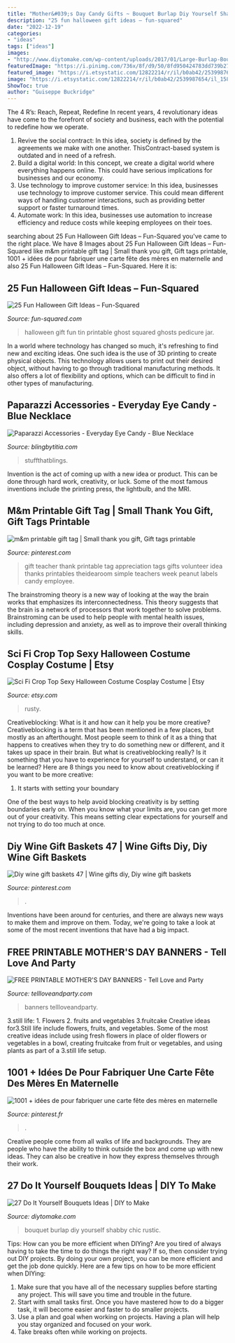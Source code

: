 ```yaml
---
title: "Mother&#039;s Day Candy Gifts ~ Bouquet Burlap Diy Yourself Shabby Chic Rustic"
description: "25 fun halloween gift ideas – fun-squared"
date: "2022-12-19"
categories:
- "ideas"
tags: ["ideas"]
images:
- "http://www.diytomake.com/wp-content/uploads/2017/01/Large-Burlap-Bouquet.jpg"
featuredImage: "https://i.pinimg.com/736x/8f/d9/50/8fd950424783dd739b2785d581ab2264.jpg"
featured_image: "https://i.etsystatic.com/12822214/r/il/b0ab42/2539987654/il_1588xN.2539987654_h6xb.jpg"
image: "https://i.etsystatic.com/12822214/r/il/b0ab42/2539987654/il_1588xN.2539987654_h6xb.jpg"
ShowToc: true
author: "Guiseppe Buckridge"
---
```



The 4 R’s: Reach, Repeat, Redefine
In recent years, 4 revolutionary ideas have come to the forefront of society and business, each with the potential to redefine how we operate.
1. Revive the social contract: In this idea, society is defined by the agreements we make with one another. ThisContract-based system is outdated and in need of a refresh.
2. Build a digital world: In this concept, we create a digital world where everything happens online. This could have serious implications for businesses and our economy.
3. Use technology to improve customer service: In this idea, businesses use technology to improve customer service. This could mean different ways of handling customer interactions, such as providing better support or faster turnaround times. 
4. Automate work: In this idea, businesses use automation to increase efficiency and reduce costs while keeping employees on their toes.

	

		
searching about 25 Fun Halloween Gift Ideas – Fun-Squared you've came to the right place. We have 8 Images about 25 Fun Halloween Gift Ideas – Fun-Squared like m&amp;m printable gift tag | Small thank you gift, Gift tags printable, 1001 + idées de pour fabriquer une carte fête des mères en maternelle and also 25 Fun Halloween Gift Ideas – Fun-Squared. Here it is:
		
    
## 25 Fun Halloween Gift Ideas – Fun-Squared

<img loading=lazy src="http://fun-squared.com/wp-content/uploads/2016/09/Tin-Can-Ghost-with-Free-Printable-gingersnapcrafts-halloween.png" onerror="this.onerror=null;this.src='https://tse1.mm.bing.net/th?id=OIP.Ems_i3I3fA5Lr85oRAildwHaLH&amp;pid=15.1';" alt="25 Fun Halloween Gift Ideas – Fun-Squared">

_Source: fun-squared.com_

>halloween gift fun tin printable ghost squared ghosts pedicure jar. 

	

In a world where technology has changed so much, it's refreshing to find new and exciting ideas. One such idea is the use of 3D printing to create physical objects. This technology allows users to print out their desired object, without having to go through traditional manufacturing methods. It also offers a lot of flexibility and options, which can be difficult to find in other types of manufacturing.

    
## Paparazzi Accessories - Everyday Eye Candy - Blue Necklace

<img loading=lazy src="https://cdn.shopify.com/s/files/1/0212/6607/1652/products/43054_2Image2-Blue-18-813_1_1024x1024@2x.jpg?v=1570158831" onerror="this.onerror=null;this.src='https://tse2.mm.bing.net/th?id=OIP.wvj0IqKeUX_x_tW1bqTMmwHaLH&amp;pid=15.1';" alt="Paparazzi Accessories - Everyday Eye Candy - Blue Necklace">

_Source: blingbytitia.com_

>stuffthatblings. 

	

Invention is the act of coming up with a new idea or product. This can be done through hard work, creativity, or luck. Some of the most famous inventions include the printing press, the lightbulb, and the MRI.

    
## M&amp;m Printable Gift Tag | Small Thank You Gift, Gift Tags Printable

<img loading=lazy src="https://i.pinimg.com/736x/8f/d9/50/8fd950424783dd739b2785d581ab2264.jpg" onerror="this.onerror=null;this.src='https://tse3.mm.bing.net/th?id=OIP.v-xYA496Nic5ekZQ1J42YwHaLH&amp;pid=15.1';" alt="m&amp;m printable gift tag | Small thank you gift, Gift tags printable">

_Source: pinterest.com_

>gift teacher thank printable tag appreciation tags gifts volunteer idea thanks printables theidearoom simple teachers week peanut labels candy employee. 

	

The brainstroming theory is a new way of looking at the way the brain works that emphasizes its interconnectedness. This theory suggests that the brain is a network of processors that work together to solve problems. Brainstroming can be used to help people with mental health issues, including depression and anxiety, as well as to improve their overall thinking skills.

    
## Sci Fi Crop Top Sexy Halloween Costume Cosplay Costume | Etsy

<img loading=lazy src="https://i.etsystatic.com/12822214/r/il/b0ab42/2539987654/il_1588xN.2539987654_h6xb.jpg" onerror="this.onerror=null;this.src='https://tse1.mm.bing.net/th?id=OIP.97cb71HJYBTPtjIlGqAhdAHaLH&amp;pid=15.1';" alt="Sci Fi Crop Top Sexy Halloween Costume Cosplay Costume | Etsy">

_Source: etsy.com_

>rusty. 

	

Creativeblocking: What is it and how can it help you be more creative?
Creativeblocking is a term that has been mentioned in a few places, but mostly as an afterthought. Most people seem to think of it as a thing that happens to creatives when they try to do something new or different, and it takes up space in their brain. But what is creativeblocking really? Is it something that you have to experience for yourself to understand, or can it be learned? Here are 8 things you need to know about creativeblocking if you want to be more creative: 
1) It starts with setting your boundary

One of the best ways to help avoid blocking creativity is by setting boundaries early on. When you know what your limits are, you can get more out of your creativity. This means setting clear expectations for yourself and not trying to do too much at once.

    
## Diy Wine Gift Baskets 47 | Wine Gifts Diy, Diy Wine Gift Baskets

<img loading=lazy src="https://i.pinimg.com/736x/87/7f/48/877f48f05ec7fc244c6fb1ef36d99f0e.jpg" onerror="this.onerror=null;this.src='https://tse2.mm.bing.net/th?id=OIP.CXyxuBTuPz3j0mSAwTBBIwHaLG&amp;pid=15.1';" alt="Diy wine gift baskets 47 | Wine gifts diy, Diy wine gift baskets">

_Source: pinterest.com_

>. 

	

Inventions have been around for centuries, and there are always new ways to make them and improve on them. Today, we're going to take a look at some of the most recent inventions that have had a big impact.

    
## FREE PRINTABLE MOTHER&#039;S DAY BANNERS - Tell Love And Party

<img loading=lazy src="https://tellloveandparty.com/wp-content/uploads/2017/05/Mothers-day-DIY-gift-ideas2.jpg" onerror="this.onerror=null;this.src='https://tse2.mm.bing.net/th?id=OIP.gFbsmUIvy2jjTsZDzL7RpQHaLH&amp;pid=15.1';" alt="FREE PRINTABLE MOTHER&#039;S DAY BANNERS - Tell Love and Party">

_Source: tellloveandparty.com_

>banners tellloveandparty. 

	

3.still life: 1. Flowers 2. fruits and vegetables 3.fruitcake
Creative ideas for3.Still life include flowers, fruits, and vegetables. Some of the most creative ideas include using fresh flowers in place of older flowers or vegetables in a bowl, creating fruitcake from fruit or vegetables, and using plants as part of a 3.still life setup.

    
## 1001 + Idées De Pour Fabriquer Une Carte Fête Des Mères En Maternelle

<img loading=lazy src="https://i.pinimg.com/736x/ae/e8/25/aee825dcfb1dca4f7ecc9b49f51cf330.jpg" onerror="this.onerror=null;this.src='https://tse2.mm.bing.net/th?id=OIP.auckApqn4hmEqbIWelU_NAHaLG&amp;pid=15.1';" alt="1001 + idées de pour fabriquer une carte fête des mères en maternelle">

_Source: pinterest.fr_

>. 

	

Creative people come from all walks of life and backgrounds. They are people who have the ability to think outside the box and come up with new ideas. They can also be creative in how they express themselves through their work.

    
## 27 Do It Yourself Bouquets Ideas | DIY To Make

<img loading=lazy src="http://www.diytomake.com/wp-content/uploads/2017/01/Large-Burlap-Bouquet.jpg" onerror="this.onerror=null;this.src='https://tse2.mm.bing.net/th?id=OIP.UTp53G9ujeeuJuec9l8SNQHaJ4&amp;pid=15.1';" alt="27 Do It Yourself Bouquets Ideas | DIY to Make">

_Source: diytomake.com_

>bouquet burlap diy yourself shabby chic rustic. 

	

Tips: How can you be more efficient when DIYing?
Are you tired of always having to take the time to do things the right way? If so, then consider trying out DIY projects. By doing your own project, you can be more efficient and get the job done quickly. Here are a few tips on how to be more efficient when DIYing: 
1. Make sure that you have all of the necessary supplies before starting any project. This will save you time and trouble in the future.
2. Start with small tasks first. Once you have mastered how to do a bigger task, it will become easier and faster to do smaller projects. 
3. Use a plan and goal when working on projects. Having a plan will help you stay organized and focused on your work. 
4. Take breaks often while working on projects.

